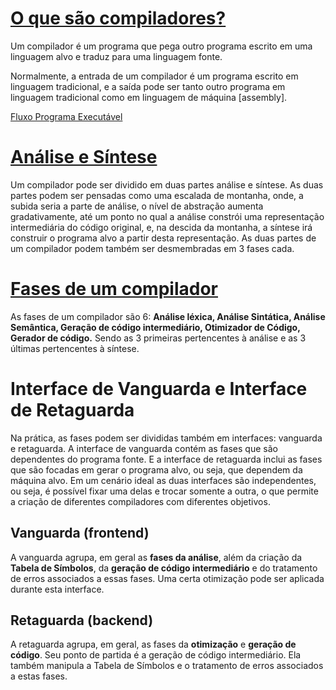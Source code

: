 # [O que são compiladores?](obsidian://open?vault=compiladores1-edson&file=compiladores%2F1_introducao%2F1_introducao.pdf)
Um compilador é um programa que pega outro programa escrito em uma linguagem alvo e traduz para uma linguagem fonte.

Normalmente, a entrada de um compilador é um programa escrito em linguagem tradicional, e a saída pode ser tanto outro programa em linguagem tradicional como em linguagem de máquina [assembly].

[Fluxo Programa Executável](Fluxo%20Programa%20Executável.canvas)

# [Análise e Síntese](Análise%20e%20Síntese.md)
Um compilador pode ser dividido em duas partes análise e síntese. As duas partes podem ser pensadas como uma escalada de montanha, onde, a subida seria a parte de análise, o nível de abstração aumenta gradativamente, até um ponto no qual a análise constrói uma representação intermediária do código original, e, na descida da montanha, a síntese irá construir o programa alvo a partir desta representação.  As duas partes de um compilador podem também ser desmembradas em 3 fases cada.
# [Fases de um compilador](Fases%20de%20um%20compilador.md)
As fases de um compilador são 6: **Análise léxica, Análise Sintática, Análise Semântica, Geração de código intermediário, Otimizador de Código, Gerador de código.** Sendo as 3 primeiras pertencentes à análise e as 3 últimas pertencentes à síntese.
# Interface de Vanguarda e Interface de Retaguarda
Na prática,  as fases podem ser divididas também em interfaces: vanguarda e retaguarda. A interface de vanguarda contém as fases que são dependentes do programa fonte. E a interface de retaguarda inclui as fases que são focadas em gerar o programa alvo, ou seja, que dependem da máquina alvo. Em um cenário ideal as duas interfaces são independentes, ou seja, é possível fixar uma delas e trocar somente a outra, o que permite a criação de diferentes compiladores com diferentes objetivos.
## Vanguarda (frontend)
A vanguarda agrupa, em geral as **fases da análise**, além da criação da **Tabela de Símbolos**, da **geração de código intermediário** e do tratamento de erros associados a essas fases. Uma certa otimização pode ser aplicada durante esta interface.
## Retaguarda (backend)
A retaguarda agrupa, em geral, as fases da **otimização** e **geração de código**. Seu ponto de partida é a geração de código intermediário. Ela também manipula a Tabela de Símbolos e o tratamento de erros associados a estas fases.


